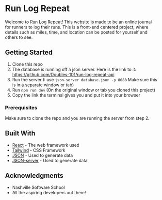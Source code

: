 # Run Log Repeat

Welcome to Run Log Repeat! This website is made to be an online journal for runners to log their runs. This is a front-end centered project, where details such as miles, time, and location can be posted for yourself and others to see.

## Getting Started

1. Clone this repo
2. The database is running off a json server. Here is the link to it: https://github.com/Doubles-101/run-log-repeat-api
3. Run the server (I use `json-server database.json -p 8088` Make sure this is in a separate window or tab)
4. Run `npm run dev` (On the original window or tab you cloned this project)
5. Copy the link the terminal gives you and put it into your browser

### Prerequisites

Make sure to clone the repo and you are running the server from step 2.


## Built With

* [React](https://react.dev/) - The web framework used
* [Tailwind](https://tailwindcss.com/) - CSS Framework
* [JSON](https://www.json.org/json-en.html) - Used to generate data
* [JSON-server](https://www.npmjs.com/package/json-server) - Used to generate data

## Acknowledgments

* Nashville Software School
* All the aspiring developers out there!


